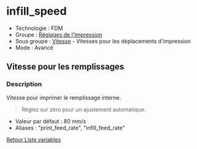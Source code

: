 # infill_speed

* Technologie : FDM
* Groupe : [Réglages de l'Impression](../print_settings/print_settings.md)
* Sous groupe : [Vitesse](../print_settings/print_settings.md#vitesse) - Vitesses pour les déplacements d'impression
* Mode : Avancé

## Vitesse pour les remplissages

### Description

Vitesse pour imprimer le remplissage interne.

> Réglez sur zéro pour un ajustement automatique.

* Valeur par défaut : 80 mm/s
* Aliases :  "print_feed_rate", "infill_feed_rate"


[Retour Liste variables](variable_list.md)